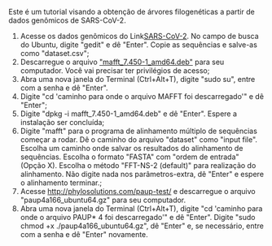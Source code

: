 Este é um tutorial visando a obtenção de árvores filogenéticas a partir de dados genômicos de SARS-CoV-2.

  1. Acesse os dados genômicos do Link[SARS-CoV-2](https://raw.githubusercontent.com/MikaelMarcondes/covid-19/master/dataset.csv). No campo de busca do Ubuntu, digite "gedit" e dê "Enter". Copie as sequências e salve-as como "dataset.csv";
  2. Descarregue o arquivo ["mafft_7.450-1_amd64.deb"](https://mafft.cbrc.jp/alignment/software/linux.html) para seu computador. Você vai precisar ter privilégios de acesso;
  3. Abra uma nova janela do Terminal (Ctrl+Alt+T), digite "sudo su", entre com a senha e dê "Enter".
  4. Digite "cd 'caminho para onde o arquivo MAFFT foi descarregado'" e dê "Enter";
  5. Digite "dpkg -i mafft_7.450-1_amd64.deb" e dê "Enter". Espere a instalação ser concluída;
  6. Digite "mafft" para o programa de alinhamento múltiplo de sequências começar a rodar. Dê o caminho do arquivo "dataset" como "input file". Escolha um caminho onde salvar os resultados do alinhamento de sequências. Escolha o formato "FASTA" com "ordem de entrada" (Opção X). Escolha o método "FFT-NS-2 (default)" para realização do alinhamento. Não digite nada nos parâmetros-extra, dê "Enter" e espere o alinhamento terminar.;
  7. Acesse http://phylosolutions.com/paup-test/ e descarregue o arquivo "paup4a166_ubuntu64.gz" para seu computador.
  8. Abra uma nova janela do Terminal (Ctrl+Alt+T), digite "cd 'caminho para onde o arquivo PAUP* 4 foi descarregado'" e dê "Enter". Digite "sudo chmod +x ./paup4a166_ubuntu64.gz", dê "Enter" e, se necessário, entre com a senha e dê "Enter" novamente.
